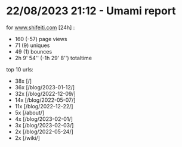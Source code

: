# 22/08/2023 21:12 - Umami report
for www.shifeiti.com [24h] :

 - 160 (-57) page views
 - 71 (9) uniques
 - 49 (1) bounces
 - 2h 9' 54'' (-1h 29' 8'') totaltime


top 10 urls:
 - 38x [/]
 - 36x [/blog/2023-01-12/]
 - 32x [/blog/2022-12-09/]
 - 14x [/blog/2022-05-07/]
 - 11x [/blog/2022-12-22/]
 - 5x [/about/]
 - 4x [/blog/2023-02-01/]
 - 3x [/blog/2023-02-03/]
 - 2x [/blog/2022-05-24/]
 - 2x [/wiki/]


